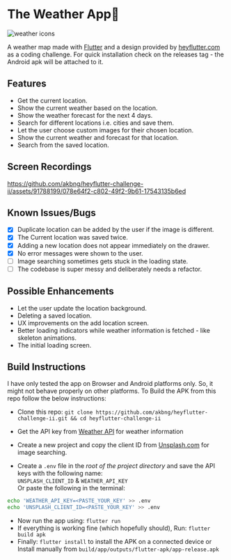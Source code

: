 # The Weather App🚀

![weather icons](https://i.imgur.com/CzZNbV0.jpg)

A weather map made with [Flutter](https://flutter.dev) and a design provided by [heyflutter.com](https://heyflutter.com) as a coding challenge.
For quick installation check on the releases tag - the Android apk will be attached to it.

## Features

- Get the current location.
- Show the current weather based on the location.
- Show the weather forecast for the next 4 days.
- Search for different locations i.e. cities and save them.
- Let the user choose custom images for their chosen location.
- Show the current weather and forecast for that location.
- Search from the saved location.

## Screen Recordings

https://github.com/akbng/heyflutter-challenge-ii/assets/91788199/078e64f2-c802-49f2-9b61-17543135b6ed

## Known Issues/Bugs

- [x] Duplicate location can be added by the user if the image is different.
- [x] The Current location was saved twice.
- [x] Adding a new location does not appear immediately on the drawer.
- [x] No error messages were shown to the user.
- [ ] Image searching sometimes gets stuck in the loading state.
- [ ] The codebase is super messy and deliberately needs a refactor.

## Possible Enhancements

- Let the user update the location background.
- Deleting a saved location.
- UX improvements on the add location screen.
- Better loading indicators while weather information is fetched - like skeleton animations.
- The initial loading screen.

## Build Instructions

I have only tested the app on Browser and Android platforms only. So, it might not behave properly on other platforms. To Build the APK from this repo follow the below instructions:

- Clone this repo: `git clone https://github.com/akbng/heyflutter-challenge-ii.git && cd heyflutter-challenge-ii`

- Get the API key from [Weather API](https://www.weatherapi.com/my/) for weather information
- Create a new project and copy the client ID from [Unsplash.com](https://unsplash.com/documentation#getting-started) for image searching.
- Create a `.env` file in the _root of the project directory_ and save the API keys with the following name: <br> `UNSPLASH_CLIENT_ID` & `WEATHER_API_KEY` <br> Or paste the following in the terminal: <br>

```sh
echo 'WEATHER_API_KEY=<PASTE_YOUR_KEY' >> .env
echo 'UNSPLASH_CLIENT_ID=<PASTE_YOUR_KEY' >> .env
```

- Now run the app using: `flutter run`
- If everything is working fine (which hopefully should), Run: `flutter build apk`
- Finally: `flutter install` to install the APK on a connected device or Install manually from `build/app/outputs/flutter-apk/app-release.apk`

